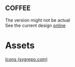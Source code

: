 ## COFFEE

The version might not be actual
<br>
See the current design [online](https://tomikjetu.me/portfolio/coffee)

# Assets
[Icons (svgrepo.com)](https://svgrepo.com)
